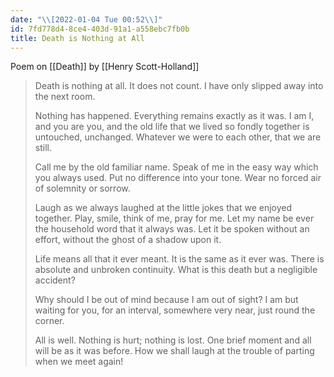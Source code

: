 ```yaml
---
date: "\\[2022-01-04 Tue 00:52\\]"
id: 7fd778d4-8ce4-403d-91a1-a558ebc7fb0b
title: Death is Nothing at All
---
```


Poem on [[Death]] by [[Henry Scott-Holland]]

> Death is nothing at all. It does not count. I have only slipped away into the next room.
>
> Nothing has happened. Everything remains exactly as it was. I am I, and you are you, and the old life that we lived so fondly together is untouched, unchanged. Whatever we were to each other, that we are still.
>
> Call me by the old familiar name. Speak of me in the easy way which you always used. Put no difference into your tone. Wear no forced air of solemnity or sorrow.
>
> Laugh as we always laughed at the little jokes that we enjoyed together. Play, smile, think of me, pray for me. Let my name be ever the household word that it always was. Let it be spoken without an effort, without the ghost of a shadow upon it.
>
> Life means all that it ever meant. It is the same as it ever was. There is absolute and unbroken continuity. What is this death but a negligible accident?
>
> Why should I be out of mind because I am out of sight? I am but waiting for you, for an interval, somewhere very near, just round the corner.
>
> All is well. Nothing is hurt; nothing is lost. One brief moment and all will be as it was before. How we shall laugh at the trouble of parting when we meet again!
